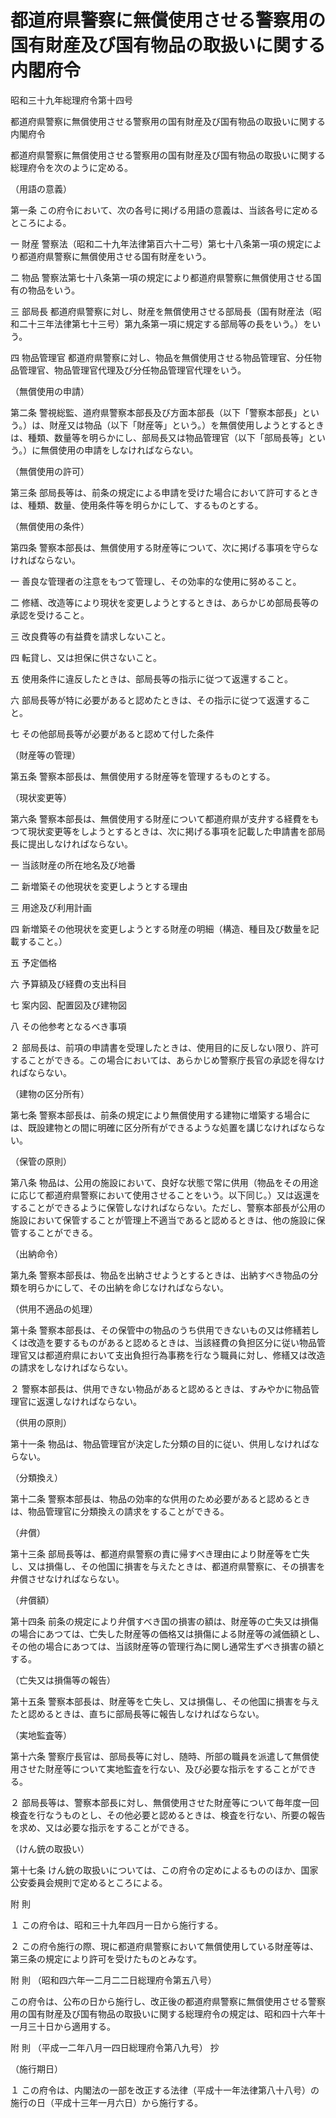 # 都道府県警察に無償使用させる警察用の国有財産及び国有物品の取扱いに関する内閣府令

昭和三十九年総理府令第十四号

都道府県警察に無償使用させる警察用の国有財産及び国有物品の取扱いに関する内閣府令

都道府県警察に無償使用させる警察用の国有財産及び国有物品の取扱いに関する総理府令を次のように定める。

（用語の意義）

第一条 この府令において、次の各号に掲げる用語の意義は、当該各号に定めるところによる。

一 財産 警察法（昭和二十九年法律第百六十二号）第七十八条第一項の規定により都道府県警察に無償使用させる国有財産をいう。

二 物品 警察法第七十八条第一項の規定により都道府県警察に無償使用させる国有の物品をいう。

三 部局長 都道府県警察に対し、財産を無償使用させる部局長（国有財産法（昭和二十三年法律第七十三号）第九条第一項に規定する部局等の長をいう。）をいう。

四 物品管理官 都道府県警察に対し、物品を無償使用させる物品管理官、分任物品管理官、物品管理官代理及び分任物品管理官代理をいう。

（無償使用の申請）

第二条 警視総監、道府県警察本部長及び方面本部長（以下「警察本部長」という。）は、財産又は物品（以下「財産等」という。）を無償使用しようとするときは、種類、数量等を明らかにし、部局長又は物品管理官（以下「部局長等」という。）に無償使用の申請をしなければならない。

（無償使用の許可）

第三条 部局長等は、前条の規定による申請を受けた場合において許可するときは、種類、数量、使用条件等を明らかにして、するものとする。

（無償使用の条件）

第四条 警察本部長は、無償使用する財産等について、次に掲げる事項を守らなければならない。

一 善良な管理者の注意をもつて管理し、その効率的な使用に努めること。

二 修繕、改造等により現状を変更しようとするときは、あらかじめ部局長等の承認を受けること。

三 改良費等の有益費を請求しないこと。

四 転貸し、又は担保に供さないこと。

五 使用条件に違反したときは、部局長等の指示に従つて返還すること。

六 部局長等が特に必要があると認めたときは、その指示に従つて返還すること。

七 その他部局長等が必要があると認めて付した条件

（財産等の管理）

第五条 警察本部長は、無償使用する財産等を管理するものとする。

（現状変更等）

第六条 警察本部長は、無償使用する財産について都道府県が支弁する経費をもつて現状変更等をしようとするときは、次に掲げる事項を記載した申請書を部局長に提出しなければならない。

一 当該財産の所在地名及び地番

二 新増築その他現状を変更しようとする理由

三 用途及び利用計画

四 新増築その他現状を変更しようとする財産の明細（構造、種目及び数量を記載すること。）

五 予定価格

六 予算額及び経費の支出科目

七 案内図、配置図及び建物図

八 その他参考となるべき事項

２ 部局長は、前項の申請書を受理したときは、使用目的に反しない限り、許可することができる。この場合においては、あらかじめ警察庁長官の承認を得なければならない。

（建物の区分所有）

第七条 警察本部長は、前条の規定により無償使用する建物に増築する場合には、既設建物との間に明確に区分所有ができるような処置を講じなければならない。

（保管の原則）

第八条 物品は、公用の施設において、良好な状態で常に供用（物品をその用途に応じて都道府県警察において使用させることをいう。以下同じ。）又は返還をすることができるように保管しなければならない。ただし、警察本部長が公用の施設において保管することが管理上不適当であると認めるときは、他の施設に保管することができる。

（出納命令）

第九条 警察本部長は、物品を出納させようとするときは、出納すべき物品の分類を明らかにして、その出納を命じなければならない。

（供用不適品の処理）

第十条 警察本部長は、その保管中の物品のうち供用できないもの又は修繕若しくは改造を要するものがあると認めるときは、当該経費の負担区分に従い物品管理官又は都道府県において支出負担行為事務を行なう職員に対し、修繕又は改造の請求をしなければならない。

２ 警察本部長は、供用できない物品があると認めるときは、すみやかに物品管理官に返還しなければならない。

（供用の原則）

第十一条 物品は、物品管理官が決定した分類の目的に従い、供用しなければならない。

（分類換え）

第十二条 警察本部長は、物品の効率的な供用のため必要があると認めるときは、物品管理官に分類換えの請求をすることができる。

（弁償）

第十三条 部局長等は、都道府県警察の責に帰すべき理由により財産等を亡失し、又は損傷し、その他国に損害を与えたときは、都道府県警察に、その損害を弁償させなければならない。

（弁償額）

第十四条 前条の規定により弁償すべき国の損害の額は、財産等の亡失又は損傷の場合にあつては、亡失した財産等の価格又は損傷による財産等の減価額とし、その他の場合にあつては、当該財産等の管理行為に関し通常生ずべき損害の額とする。

（亡失又は損傷等の報告）

第十五条 警察本部長は、財産等を亡失し、又は損傷し、その他国に損害を与えたと認めるときは、直ちに部局長等に報告しなければならない。

（実地監査等）

第十六条 警察庁長官は、部局長等に対し、随時、所部の職員を派遣して無償使用させた財産等について実地監査を行ない、及び必要な指示をすることができる。

２ 部局長等は、警察本部長に対し、無償使用させた財産等について毎年度一回検査を行なうものとし、その他必要と認めるときは、検査を行ない、所要の報告を求め、又は必要な指示をすることができる。

（けん銃の取扱い）

第十七条 けん銃の取扱いについては、この府令の定めによるもののほか、国家公安委員会規則で定めるところによる。

附 則

１ この府令は、昭和三十九年四月一日から施行する。

２ この府令施行の際、現に都道府県警察において無償使用している財産等は、第三条の規定により許可を受けたものとみなす。

附 則 （昭和四六年一二月二二日総理府令第五八号）

この府令は、公布の日から施行し、改正後の都道府県警察に無償使用させる警察用の国有財産及び国有物品の取扱いに関する総理府令の規定は、昭和四十六年十一月三十日から適用する。

附 則 （平成一二年八月一四日総理府令第八九号） 抄

（施行期日）

１ この府令は、内閣法の一部を改正する法律（平成十一年法律第八十八号）の施行の日（平成十三年一月六日）から施行する。
